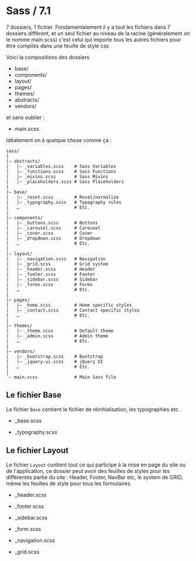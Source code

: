 # Sass / 7.1 

7 dossiers, 1 fichier. Fondamentalement il y a tout les fichiers dans 7 dossiers différent, et un seul fichier au niveau de la racine (généralement on le nomme main.scss) c'est celui qui importe tous les autres fichiers pour être compilés dans une feuille de style css

Voici la compositions des dossiers

*   base/
*   components/
*   layout/
*   pages/
*   themes/
*   abstracts/
*   vendors/

et sans oublier :

*   main.scss

Idéalement on à quelque chose comme ça :
```
sass/
|
|– abstracts/
|   |– _variables.scss    # Sass Variables
|   |– _functions.scss    # Sass Functions
|   |– _mixins.scss       # Sass Mixins
|   |– _placeholders.scss # Sass Placeholders
|
|– base/
|   |– _reset.scss        # Reset/normalize
|   |– _typography.scss   # Typography rules
|   …                     # Etc.
|
|– components/
|   |– _buttons.scss      # Buttons
|   |– _carousel.scss     # Carousel
|   |– _cover.scss        # Cover
|   |– _dropdown.scss     # Dropdown
|   …                     # Etc.
|
|– layout/
|   |– _navigation.scss   # Navigation
|   |– _grid.scss         # Grid system
|   |– _header.scss       # Header
|   |– _footer.scss       # Footer
|   |– _sidebar.scss      # Sidebar
|   |– _forms.scss        # Forms
|   …                     # Etc.
|
|– pages/
|   |– _home.scss         # Home specific styles
|   |– _contact.scss      # Contact specific styles
|   …                     # Etc.
|
|– themes/
|   |– _theme.scss        # Default theme
|   |– _admin.scss        # Admin theme
|   …                     # Etc.
|
|– vendors/
|   |– _bootstrap.scss    # Bootstrap
|   |– _jquery-ui.scss    # jQuery UI
|   …                     # Etc.
|
`– main.scss              # Main Sass file
```

## Le fichier Base

Le fichier `Base` contient le fichier de réinitialisation, les typographies etc .

*   _base.scss

*   _typography.scss

## Le fichier Layout 

Le fichier `Layout` contient tout ce qui participe à la mise en page du site ou de l'application, ce dossier
peut avoir des feuilles de styles pour les différentes partie du site : Header, Footer, NavBar etc, le system de GRID, même les feuilles de style pour tous les formulaires.

*   _header.scss

*   _footer.scss

*   _sidebar.scss

*   _form.scss

*   _navigation.scss

*   _grid.scss